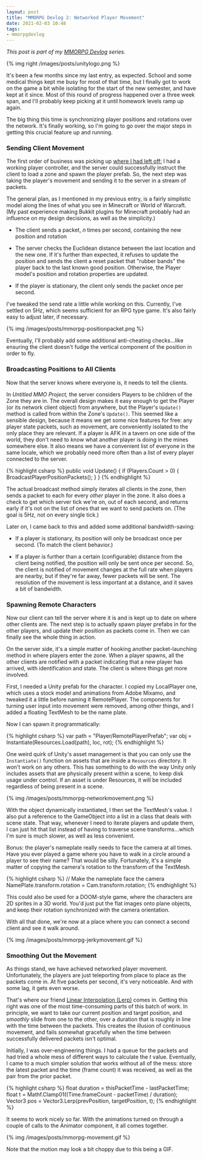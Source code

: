 ```yaml
---
layout: post
title: "MMORPG Devlog 2: Networked Player Movement"
date: 2021-02-03 10:48
tags:
- mmorpgdevlog
---
```

*This post is part of my [MMORPG Devlog](/2020/10/13/mmorpg-devlog-1-building-mmorpg-unity/) series.*

{% img right /images/posts/unitylogo.png %}

It's been a few months since my last entry, as expected. School and some medical things kept me busy for most of that time, but I finally got to work on the game a bit while isolating for the start of the new semester, and have kept at it since. Most of this round of progress happened over a three week span, and I'll probably keep picking at it until homework levels ramp up again.

The big thing this time is synchronizing player positions and rotations over the network. It's finally working, so I'm going to go over the major steps in getting this crucial feature up and running.

### Sending Client Movement
The first order of business was picking up [where I had left off:](/2020/10/13/mmorpg-devlog-1-building-mmorpg-unity/) I had a working player controller, and the server could successfully instruct the client to load a zone and spawn the player prefab. So, the next step was taking the player's movement and sending it to the server in a stream of packets.

The general plan, as I mentioned in my previous entry, is a fairly simplistic model along the lines of what you see in Minecraft or World of Warcraft. (My past experience making Bukkit plugins for Minecraft probably had an influence on my design decisions, as well as the simplicity.)

* The client sends a packet, *n* times per second, containing the new position and rotation

* The server checks the Euclidean distance between the last location and the new one. If it's further than expected, it refuses to update the position and sends the client a reset packet that "rubber bands" the player back to the last known good position. Otherwise, the Player model's position and rotation properties are updated.

* If the player is stationary, the client only sends the packet once per second.

I've tweaked the send rate a little while working on this. Currently, I've settled on 5Hz, which seems sufficient for an RPG type game. It's also fairly easy to adjust later, if necessary.

{% img /images/posts/mmorpg-positionpacket.png %}

Eventually, I'll probably add some additional anti-cheating checks...like ensuring the client doesn't fudge the vertical component of the position in order to fly.


### Broadcasting Positions to All Clients

Now that the server knows where everyone is, it needs to tell the clients.

In *Untitled MMO Project,* the server considers Players to be children of the Zone they are in. The overall design makes it easy enough to get the Player (or its network client object) from anywhere, but the Player's `Update()` method is called from within the Zone's `Update()`. This seemed like a sensible design, because it means we get some nice features for free: any player state packets, such as movement, are conveniently isolated to the only place they are relevant. If a player is AFK in a tavern on one side of the world, they don't need to know what another player is doing in the mines somewhere else. It also means we have a convenient list of everyone in the same locale, which we probably need more often than a list of every player connected to the server.

{% highlight csharp %}
public void Update() {
    if (Players.Count > 0) {
        BroadcastPlayerPositionPackets();
    }
}
{% endhighlight %}

The actual broadcast method simply iterates all clients in the zone, then sends a packet to each for every *other* player in the zone. It also does a check to get which server tick we're on, out of each second, and returns early if it's not on the list of ones that we want to send packets on. (The goal is 5Hz, not on every single tick.)

Later on, I came back to this and added some additional bandwidth-saving:

* If a player is stationary, its position will only be broadcast once per second. (To match the client behavior.)

* If a player is further than a certain (configurable) distance from the client being notified, the position will only be sent once per second. So, the client is notified of movement changes at the full rate when players are nearby, but if they're far away, fewer packets will be sent. The resolution of the movement is less important at a distance, and it saves a bit of bandwidth.


### Spawning Remote Characters

Now our client can tell the server where it is and is kept up to date on where other clients are. The next step is to actually spawn player prefabs in for the other players, and update their position as packets come in. Then we can finally see the whole thing in action.

On the server side, it's a simple matter of hooking another packet-launching method in where players enter the zone. When a player spawns, all the other clients are notified with a packet indicating that a new player has arrived, with identification and state. The client is where things get more involved.

First, I needed a Unity prefab for the character. I copied my LocalPlayer one, which uses a stock model and animations from Adobe Mixamo, and tweaked it a little before naming it RemotePlayer. The components for turning user input into movement were removed, among other things, and I added a floating TextMesh to be the name plate.

Now I can spawn it programmatically:

{% highlight csharp %}
var path = "Player/RemotePlayerPrefab";
var obj = Instantiate(Resources.Load<GameObject>(path), loc, rot);
{% endhighlight %}

One weird quirk of Unity's asset management is that you can only use the `Instantiate()` function on assets that are inside a `Resources` directory. It won't work on any others. This has something to do with the way Unity only includes assets that are physically present within a scene, to keep disk usage under control. If an asset is under Resources, it will be included regardless of being present in a scene.

{% img /images/posts/mmorpg-networkmovement.png %}

With the object dynamically instantiated, I then set the TextMesh's value. I also put a reference to the GameObject into a list in a class that deals with scene state. That way, whenever I need to iterate players and update them, I can just hit that list instead of having to traverse scene transforms...which I'm sure is much slower, as well as less convenient.

Bonus: the player's nameplate really needs to face the camera at all times. Have you ever played a game where you have to walk in a circle around a player to see their name? That would be silly. Fortunately, it's a simple matter of copying the camera's rotation to the transform of the TextMesh.

{% highlight csharp %}
// Make the nameplate face the camera
NamePlate.transform.rotation = Cam.transform.rotation;
{% endhighlight %}

This could also be used for a DOOM-style game, where the characters are 2D sprites in a 3D world. You'd just put the flat images onto plane objects, and keep their rotation synchronized with the camera orientation.

With all that done, we're now at a place where you can connect a second client and see it walk around.

{% img /images/posts/mmorpg-jerkymovement.gif %}


### Smoothing Out the Movement

As things stand, we have achieved networked player movement. Unfortunately, the players are just teleporting from place to place as the packets come in. At five packets per second, it's very noticeable. And with some lag, it gets even worse.

That's where our friend [Linear Interpolation (Lerp)](https://medium.com/swlh/youre-using-lerp-wrong-73579052a3c3) comes in. Getting this right was one of the most time-consuming parts of this batch of work. In principle, we want to take our current position and target position, and *smoothly* slide from one to the other, over a duration that is roughly in line with the time between the packets. This creates the illusion of continuous movement, and fails somewhat gracefully when the time between successfully delivered packets isn't optimal.

Initially, I was over-engineering things. I had a queue for the packets and had tried a whole mess of different ways to calculate the *t* value. Eventually, I came to a much simpler solution that works without all of the mess: store the latest packet and the time (frame count) it was received, as well as the pair from the prior packet.

{% highlight csharp %}
float duration = thisPacketTime - lastPacketTime;
float t = Mathf.Clamp01((Time.frameCount - packetTime) / duration);
Vector3 pos = Vector3.Lerp(prevPosition, targetPosition, t);
{% endhighlight %}

It seems to work nicely so far. With the animations turned on through a couple of calls to the Animator component, it all comes together.

{% img /images/posts/mmorpg-movement.gif %}

Note that the motion may look a bit choppy due to this being a GIF.